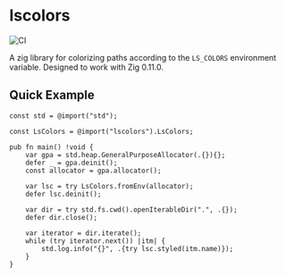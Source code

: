# lscolors

![CI](https://github.com/ziglibs/zig-lscolors/workflows/CI/badge.svg)

A zig library for colorizing paths according to the `LS_COLORS`
environment variable. Designed to work with Zig 0.11.0.

## Quick Example

```zig
const std = @import("std");

const LsColors = @import("lscolors").LsColors;

pub fn main() !void {
    var gpa = std.heap.GeneralPurposeAllocator(.{}){};
    defer _ = gpa.deinit();
    const allocator = gpa.allocator();

    var lsc = try LsColors.fromEnv(allocator);
    defer lsc.deinit();

    var dir = try std.fs.cwd().openIterableDir(".", .{});
    defer dir.close();

    var iterator = dir.iterate();
    while (try iterator.next()) |itm| {
        std.log.info("{}", .{try lsc.styled(itm.name)});
    }
}
```
